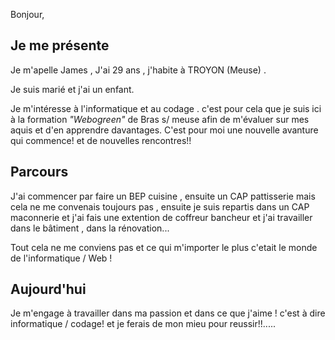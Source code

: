 
Bonjour,

## Je me présente


Je m'apelle James , J'ai 29 ans , j'habite à TROYON (Meuse) .  

Je suis marié et j'ai un enfant.  

Je m'intéresse à l'informatique et au codage . c'est pour cela que je suis ici à la formation _"Webogreen"_ de Bras s/ meuse afin de m'évaluer sur mes aquis et d'en apprendre davantages.
C'est pour moi une nouvelle avanture qui commence! et de nouvelles rencontres!!

## Parcours 

J'ai commencer par faire un BEP cuisine , ensuite un CAP pattisserie mais cela ne me convenais toujours pas , ensuite je suis repartis dans un CAP maconnerie et j'ai fais une extention de coffreur bancheur et j'ai travailler dans le bâtiment , dans la rénovation...  

Tout cela ne me conviens pas et ce qui m'importer le plus c'etait le monde de l'informatique / Web ! 

## Aujourd'hui 

Je m'engage à travailler dans ma passion et dans ce que j'aime ! c'est à dire informatique / codage! et je ferais de mon mieu pour reussir!!.....

